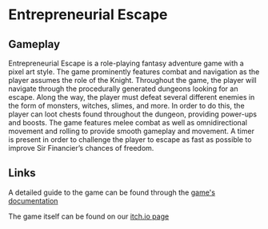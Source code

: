 # Entrepreneurial Escape

## Gameplay
Entrepreneurial Escape is a role-playing fantasy adventure game with a pixel art style. The game prominently features combat and navigation as the player assumes the role of the Knight. Throughout the game, the player will navigate through the procedurally generated dungeons looking for an escape. Along the way, the player must defeat several different enemies in the form of monsters, witches, slimes, and more. In order to do this, the player can loot chests found throughout the dungeon, providing power-ups and boosts. The game features melee combat as well as omnidirectional movement and rolling to provide smooth gameplay and movement. A timer is present in order to challenge the player to escape as fast as possible to improve Sir Financier’s chances of freedom. 

## Links
A detailed guide to the game can be found through the [game's documentation](https://docs.google.com/document/d/1gdUCgEYXdL2HzahCRkKkO_NfQX93etXlmUO8SP1d3S0/edit?usp=sharing](https://docs.google.com/document/d/1WWIG6gdFStIfrCg9a_Aa_aTkUI2ICnfCx03PZ3qtAQ/edit?usp=sharing))

The game itself can be found on our [itch.io page](https://calatrux.itch.io/entrepreneurial-escape)

